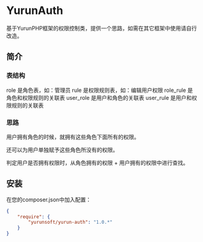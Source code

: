 # YurunAuth

基于YurunPHP框架的权限控制类，提供一个思路，如需在其它框架中使用请自行改造。

## 简介

### 表结构

role 是角色表，如：管理员
rule 是权限规则表，如：编辑用户权限
role_rule 是角色和权限规则的关联表
user_role 是用户和角色的关联表
user_rule 是用户和权限规则的关联表

### 思路

用户拥有角色的时候，就拥有这些角色下面所有的权限。

还可以为用户单独赋予这些角色所没有的权限。

判定用户是否拥有权限时，从角色拥有的权限 + 用户拥有的权限中进行查找。

## 安装

在您的composer.json中加入配置：

```json
{
    "require": {
        "yurunsoft/yurun-auth": "1.0.*"
    }
}
```